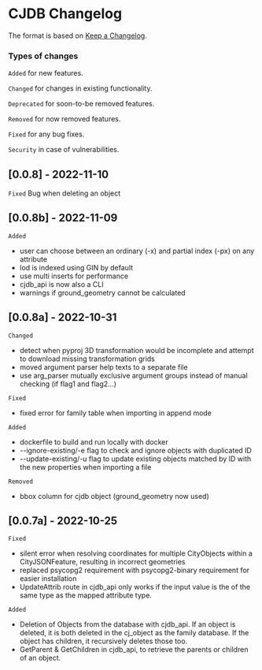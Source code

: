 # CJDB Changelog
The format is based on [Keep a Changelog](https://keepachangelog.com/en/1.0.0/).

### Types of changes
`Added`
for new features.

`Changed` 
for changes in existing functionality.

`Deprecated` 
for soon-to-be removed features.

`Removed` for now removed features.

`Fixed` for any bug fixes.

`Security` in case of vulnerabilities.

## [0.0.8] - 2022-11-10
`Fixed`
Bug when deleting an object


## [0.0.8b] - 2022-11-09
`Added`
- user can choose between an ordinary (-x) and partial index (-px) on any attribute
- lod is indexed using GIN by default
- use multi inserts for performance
- cjdb_api is now also a CLI
- warnings if ground_geometry cannot be calculated


## [0.0.8a] - 2022-10-31
`Changed`
- detect when pyproj 3D transformation would be incomplete and attempt to download missing transformation grids
- moved argument parser help texts to a separate file
- use arg_parser mutually exclusive argument groups instead of manual checking (if flag1 and flag2...)

`Fixed`
- fixed error for family table when importing in append mode

`Added`
- dockerfile to build and run locally with docker
- --ignore-existing/-e flag to check and ignore objects with duplicated ID
- --update-existing/-u flag to update existing objects matched by ID with the new properties when importing a file

`Removed`
- bbox column for cjdb object (ground_geometry now used)

## [0.0.7a] - 2022-10-25
`Fixed`
- silent error when resolving coordinates for multiple CityObjects within a CityJSONFeature, resulting in incorrect geometries
- replaced psycopg2 requirement with psycopg2-binary requirement for easier installation
- UpdateAttrib route in cjdb_api only works if the input value is the of the same type as the mapped attribute type. 


`Added`
- Deletion of Objects from the database with cjdb_api. If an object is deleted, it is both deleted in the cj_object as the family database. If the object has children, it recursively deletes those too. 
- GetParent & GetChildren in cjdb_api, to retrieve the parents or children of an object. 
